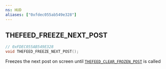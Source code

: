 ```yaml
---
ns: HUD
aliases: ["0xfdec055ab549e328"]
---
```

## THEFEED_FREEZE_NEXT_POST

```c
// 0xFDEC055AB549E328
void THEFEED_FREEZE_NEXT_POST();
```

Freezes the next post on screen until [`THEFEED_CLEAR_FROZEN_POST`](#_0x80FE4F3AB4E1B62A) is called


